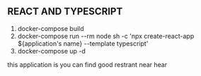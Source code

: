 ## REACT AND TYPESCRIPT

1. docker-compose build
2. docker-compose run --rm node sh -c 'npx create-react-app ${application's name} --template typescript'
3. docker-compose up -d

this application is you can find good restrant near hear

